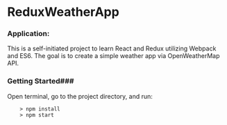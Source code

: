 # ReduxWeatherApp

### Application:
This is a self-initiated project to learn React and Redux utilizing Webpack and ES6.  The goal is to create a simple weather app via OpenWeatherMap API.
### Getting Started###

Open terminal, go to the project directory, and run:
```
	> npm install
	> npm start
```

